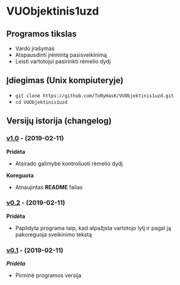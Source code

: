 # VUObjektinis1uzd

## Programos tikslas

- Vardo įrašymas
- Atspausdinti įrėmintą pasisveikinimą
- Leisti vartotojui pasirinkti rėmelio dydį

## Įdiegimas (Unix kompiuteryje) 

- `git clone https://github.com/ToNyHasK/VUObjektinis1uzd.git`
- `cd VUObjektinis1uzd`

## Versijų istorija (changelog)

### [v1.0](https://github.com/ToNyHasK/VUObjektinis1uzd/releases/tag/v0.3) - (2019-02-11)

**Pridėta**

- Atsirado galimybė kontroliuoti rėmelio dydį

**Koreguota**

- Atnaujintas **README** failas

### [v0.2](https://github.com/ToNyHasK/VUObjektinis1uzd/releases/tag/v0.2) - (2019-02-11)

**Pridėta**

- Papildyta programa taip, kad atpažįsta vartotojo lytį ir pagal ją pakoreguoja sveikinimo tekstą

### [v0.1](https://github.com/ToNyHasK/VUObjektinis1uzd/releases/tag/v0.1) - (2019-02-11)

***Pridėta***

- Pirminė programos versija
